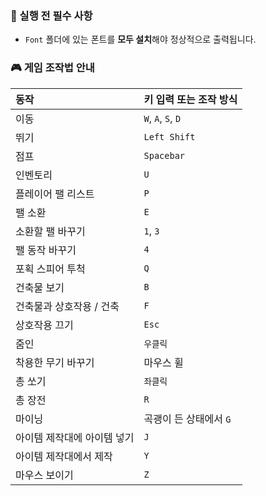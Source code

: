 ### 📌 실행 전 필수 사항

- `Font` 폴더에 있는 폰트를 **모두 설치**해야 정상적으로 출력됩니다.


### 🎮 게임 조작법 안내

| 동작                         | 키 입력 또는 조작 방식                     |
|:------------------------------|:------------------------------------------|
| 이동                         | `W`, `A`, `S`, `D`                        |
| 뛰기                         | `Left Shift`                             |
| 점프                         | `Spacebar`                               |
| 인벤토리                     | `U`                                      |
| 플레이어 팰 리스트           | `P`                                      |
| 팰 소환                      | `E`                                      |
| 소환할 팰 바꾸기             | `1`, `3`                                 |
| 팰 동작 바꾸기               | `4`                                      |
| 포획 스피어 투척             | `Q`                                      |
| 건축물 보기                  | `B`                                      |
| 건축물과 상호작용 / 건축     | `F`                                      |
| 상호작용 끄기                | `Esc`                                    |
| 줌인                         | `우클릭`                                 |
| 착용한 무기 바꾸기           | 마우스 휠                                 |
| 총 쏘기                      | `좌클릭`                                 |
| 총 장전                      | `R`                                      |
| 마이닝                       | 곡괭이 든 상태에서 `G`                   |
| 아이템 제작대에 아이템 넣기  | `J`                                      |
| 아이템 제작대에서 제작       | `Y`                                      |
| 마우스 보이기                | `Z`                                      |
